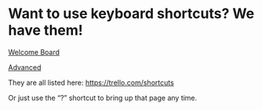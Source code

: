 # Want to use keyboard shortcuts? We have them!

[Welcome Board](../README.md)

[Advanced](README.md)



They are all listed here: https://trello.com/shortcuts

Or just use the “?” shortcut to bring up that page any time.

